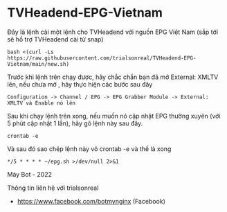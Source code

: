 # TVHeadend-EPG-Vietnam
Đây là lệnh cài một lệnh cho TVHeadend với nguồn EPG Việt Nam (sắp tới sẽ hổ trợ TVHeadend cài từ snap)
```
bash <(curl -Ls https://raw.githubusercontent.com/trialsonreal/TVHeadend-EPG-Vietnam/main/new.sh)
```
Trước khi lệnh trên chạy được, hãy chắc chắn bạn đã mở External: XMLTV lên, nếu chưa mở , hãy thực hiện các bước sau đây
```
Configuration -> Channel / EPG -> EPG Grabber Module -> External: XMLTV và Enable nó lên
```
Sau khi chạy lệnh trên xong, nếu muốn nó cập nhật EPG thường xuyên (với 5 phút cập nhật 1 lần), hãy gõ lệnh này sau đây.
```
crontab -e
```
Và sau đó sao chép lệnh này vô crontab -e và thế là xong
```
*/5 * * * * ~/epg.sh >/dev/null 2>&1
```
Máy Bot - 2022

Thông tin liên hệ với trialsonreal
* https://www.facebook.com/botmynginx (Facebook)
